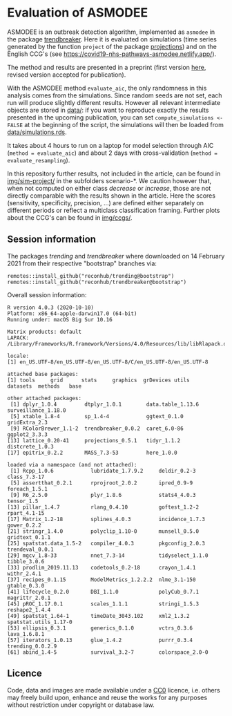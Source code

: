 # Evaluation of ASMODEE

ASMODEE is an outbreak detection algorithm, implemented as `asmodee` in the package [trendbreaker](https://github.com/reconhub/trendbreaker). Here it is evaluated on simulations (time series generated by the function `project` of the package [projections](https://github.com/reconhub/projections)) and on the English CCG's (see https://covid19-nhs-pathways-asmodee.netlify.app/).

The method and results are presented in a preprint (first version [here](https://doi.org/10.1101/2020.09.02.20186502), revised version accepted for publication).

With the ASMODEE method `evaluate_aic`, the only randomness in this analysis comes from the simulations. Since random seeds are not set, each run will produce slightly different results. However all relevant intermediate objects are stored in [data/](data/): if you want to reproduce exactly the results presented in the upcoming publication, you can set `compute_simulations <- FALSE` at the beginning of the script, the simulations will then be loaded from [data/simulations.rds](data/simulations.rds). 

It takes about 4 hours to run on a laptop for model selection through AIC (`method = evaluate_aic`) and about 2 days with cross-validation (`method = evaluate_resampling`).

In this repository further results, not included in the article, can be found in [img/sim-project/](img/sim-project/) in the subfolders scenario-\*. We caution however that, when not computed on either class *decrease* or *increase*, those are not directly comparable with the results shown in the article. Here the scores (sensitivity, specificity, precision, ...) are defined either separately on different periods or reflect a multiclass classification framing. Further plots about the CCG's can be found in [img/ccgs/](img/ccgs/).

## Session information

The packages *trending* and *trendbreaker* where downloaded on 14 February 2021 from their respective "bootstrap" branches via:
```
remotes::install_github("reconhub/trending@bootstrap")
remotes::install_github("reconhub/trendbreaker@bootstrap")
```

Overall session information: 

```
R version 4.0.3 (2020-10-10)
Platform: x86_64-apple-darwin17.0 (64-bit)
Running under: macOS Big Sur 10.16

Matrix products: default
LAPACK: /Library/Frameworks/R.framework/Versions/4.0/Resources/lib/libRlapack.dylib

locale:
[1] en_US.UTF-8/en_US.UTF-8/en_US.UTF-8/C/en_US.UTF-8/en_US.UTF-8

attached base packages:
[1] tools     grid      stats     graphics  grDevices utils     datasets  methods   base     

other attached packages:
 [1] dplyr_1.0.4         dtplyr_1.0.1        data.table_1.13.6   surveillance_1.18.0
 [5] xtable_1.8-4        sp_1.4-4            ggtext_0.1.0        gridExtra_2.3      
 [9] RColorBrewer_1.1-2  trendbreaker_0.0.2  caret_6.0-86        ggplot2_3.3.3      
[13] lattice_0.20-41     projections_0.5.1   tidyr_1.1.2         distcrete_1.0.3    
[17] epitrix_0.2.2       MASS_7.3-53         here_1.0.0         

loaded via a namespace (and not attached):
 [1] Rcpp_1.0.6            lubridate_1.7.9.2     deldir_0.2-3          class_7.3-17         
 [5] assertthat_0.2.1      rprojroot_2.0.2       ipred_0.9-9           foreach_1.5.1        
 [9] R6_2.5.0              plyr_1.8.6            stats4_4.0.3          tensor_1.5           
[13] pillar_1.4.7          rlang_0.4.10          goftest_1.2-2         rpart_4.1-15         
[17] Matrix_1.2-18         splines_4.0.3         incidence_1.7.3       gower_0.2.2          
[21] stringr_1.4.0         polyclip_1.10-0       munsell_0.5.0         gridtext_0.1.1       
[25] spatstat.data_1.5-2   compiler_4.0.3        pkgconfig_2.0.3       trendeval_0.0.1      
[29] mgcv_1.8-33           nnet_7.3-14           tidyselect_1.1.0      tibble_3.0.6         
[33] prodlim_2019.11.13    codetools_0.2-18      crayon_1.4.1          withr_2.4.1          
[37] recipes_0.1.15        ModelMetrics_1.2.2.2  nlme_3.1-150          gtable_0.3.0         
[41] lifecycle_0.2.0       DBI_1.1.0             polyCub_0.7.1         magrittr_2.0.1       
[45] pROC_1.17.0.1         scales_1.1.1          stringi_1.5.3         reshape2_1.4.4       
[49] spatstat_1.64-1       timeDate_3043.102     xml2_1.3.2            spatstat.utils_1.17-0
[53] ellipsis_0.3.1        generics_0.1.0        vctrs_0.3.6           lava_1.6.8.1         
[57] iterators_1.0.13      glue_1.4.2            purrr_0.3.4           trending_0.0.2.9     
[61] abind_1.4-5           survival_3.2-7        colorspace_2.0-0   
```

## Licence

Code, data and images are made available under a [CC0](https://creativecommons.org/share-your-work/public-domain/cc0/) licence, i.e. others may freely build upon, enhance and reuse the works for any purposes without restriction under copyright or database law.
